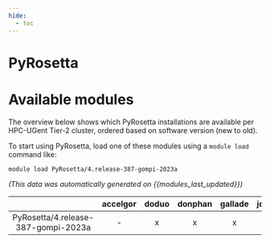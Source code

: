 ```yaml
---
hide:
  - toc
---
```


PyRosetta
=========

# Available modules


The overview below shows which PyRosetta installations are available per HPC-UGent Tier-2 cluster, ordered based on software version (new to old).

To start using PyRosetta, load one of these modules using a `module load` command like:

```shell
module load PyRosetta/4.release-387-gompi-2023a
```

*(This data was automatically generated on {{modules_last_updated}})*  

| |accelgor|doduo|donphan|gallade|joltik|shinx|skitty|
| :---: | :---: | :---: | :---: | :---: | :---: | :---: | :---: |
|PyRosetta/4.release-387-gompi-2023a|-|x|x|x|-|x|x|
